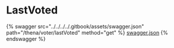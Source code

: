 # LastVoted

{% swagger src="../../../../.gitbook/assets/swagger.json" path="/thena/voter/lastVoted" method="get" %}
[swagger.json](../../../../.gitbook/assets/swagger.json)
{% endswagger %}
